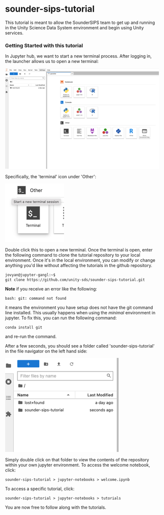 # sounder-sips-tutorial

This tutorial is meant to allow the SounderSIPS team to get up and running in the Unity Science Data System environment and begin using Unity services.

### Getting Started with this tutorial


In Jupyter hub, we want to start a new terminal process. After logging in, the launcher allows us to open a new terminal:

![jupyterlab launcher](/img/jl_01.png)

Specifically, the 'terminal' icon under 'Other':

![terminal icon](/img/jl_02.png)

Double click this to open a new terminal. Once the terminal is open, enter the following command to clone the tutorial repository to your local environment. Once it's in the local environment, you can modify or change anything you'd like without affecting the tutorials in the github repository.

```
jovyan@jupyter-gangl:~$
git clone https://github.com/unity-sds/sounder-sips-tutorial.git
```

**Note** if you receive an error like the following:
```
bash: git: command not found
```
it means the environment you have setup does not have the git command line installed. This usually happens when using the *minimal* environment in jupyter. To fix this, you can run the following command:

```
conda install git
```

and re-run the command.

After a few seconds, you should see a folder called 'sounder-sips-tutorial' in the file navigator on the left hand side:

![tutorial folder](/img/jl_03.png)

Simply double click on that folder to view the contents of the repository within your own jupyter environment. To access the welcome notebook, click:

```
sounder-sips-tutorial > jupyter-notebooks > welcome.ipynb
```

To access a specific tutorial, click:

```
sounder-sips-tutorial > jupyter-notebooks > tutorials
```

You are now free to follow along with the tutorials.
